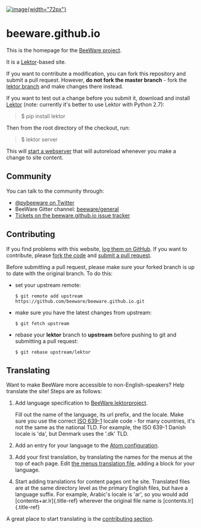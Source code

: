 [![image](http://beeware.org/static/images/brutus-270.png){width="72px"}](https://beeware.org)

# beeware.github.io

This is the homepage for the [BeeWare project](http://beeware.org).

It is a [Lektor](https://getlektor.com)-based site.

If you want to contribute a modification, you can fork this repository
and submit a pull request. However, **do not fork the master branch** -
fork the [lektor
branch](https://github.com/beeware/beeware.github.io/tree/lektor) and
make changes there instead.

If you want to test out a change before you submit it, download and
install [Lektor](https://getlektor.com) (note: currently it\'s better to
use Lektor with Python 2.7):

> \$ pip install lektor

Then from the root directory of the checkout, run:

> \$ lektor server

This will [start a webserver](http://127.0.0.1:5000) that will
autoreload whenever you make a change to site content.

## Community

You can talk to the community through:

-   [\@pybeeware on Twitter](https://twitter.com/pybeeware)
-   BeeWare Gitter channel:
    [beeware/general](https://gitter.im/beeware/general)
-   [Tickets on the beeware.github.io issue
    tracker](https://github.com/beeware/beeware.github.io/issues)

## Contributing

If you find problems with this website, [log them on
GitHub](https://github.com/beeware/beeware.github.io/issues). If you
want to contribute, please [fork the
code](https://github.com/beeware/beeware.github.io/tree/lektor) and
[submit a pull
request](https://github.com/beeware/beeware.github.io/pulls).

Before submitting a pull request, please make sure your forked branch is
up to date with the original branch. To do this:

-   set your upstream remote:

        $ git remote add upstream https://github.com/beeware/beeware.github.io.git

-   make sure you have the latest changes from upstream:

        $ git fetch upstream

-   rebase your **lektor** branch to **upstream** before pushing to git
    and submitting a pull request:

        $ git rebase upstream/lektor

## Translating

Want to make BeeWare more accessible to non-English-speakers? Help
translate the site! Steps are as follows:

1.  Add language specification to
    [BeeWare.lektorproject](https://github.com/beeware/beeware.github.io/blob/lektor/BeeWare.lektorproject).

    Fill out the name of the language, its url prefix, and the locale.
    Make sure you use the correct [ISO
    639-1](https://en.wikipedia.org/wiki/List_of_ISO_639-1_codes) locale
    code - for many countries, it\'s not the same as the national TLD.
    For example, the ISO 639-1 Danish locale is \'da\', but Denmark uses
    the \'.dk\' TLD.

2.  Add an entry for your language to the [Atom
    configuration](https://github.com/beeware/beeware.github.io/blob/lektor/configs/atom.ini).

3.  Add your first translation, by translating the names for the menus
    at the top of each page. Edit [the menus translation
    file](https://github.com/beeware/beeware.github.io/blob/lektor/databags/menu.ini),
    adding a block for your language.

4.  Start adding translations for content pages ont he site. Translated
    files are at the same directory level as the primary English files,
    but have a language suffix. For example, Arabic\'s locale is \'ar\',
    so you would add [contents+ar.lr]{.title-ref} wherever the original
    file name is [contents.lr]{.title-ref}

A great place to start translating is the [contributing
section](beeware.github.io/content/contributing).
